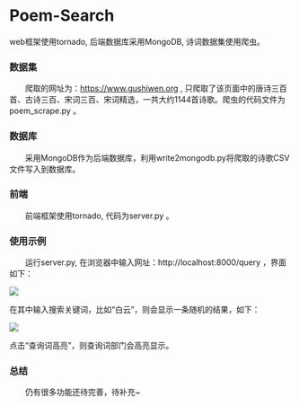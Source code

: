 # Poem-Search
web框架使用tornado, 后端数据库采用MongoDB, 诗词数据集使用爬虫。

### 数据集

&emsp;&emsp;爬取的网址为：https://www.gushiwen.org , 只爬取了该页面中的唐诗三百首、古诗三百、宋词三百、宋词精选，一共大约1144首诗歌。爬虫的代码文件为poem_scrape.py 。

### 数据库

&emsp;&emsp;采用MongoDB作为后端数据库，利用write2mongodb.py将爬取的诗歌CSV文件写入到数据库。

### 前端

&emsp;&emsp;前端框架使用tornado, 代码为server.py 。

### 使用示例

&emsp;&emsp;运行server.py, 在浏览器中输入网址：http://localhost:8000/query ，界面如下：

![](https://github.com/percent4/Poem-Search/blob/master/%E8%AF%97%E6%AD%8C%E6%90%9C%E7%B4%A2%E7%95%8C%E9%9D%A2.png)

在其中输入搜索关键词，比如“白云”，则会显示一条随机的结果，如下：

![](https://github.com/percent4/Poem-Search/blob/master/%E8%AF%97%E6%AD%8C%E6%90%9C%E7%B4%A2%E7%BB%93%E6%9E%9C.png)

点击“查询词高亮”，则查询词部门会高亮显示。

### 总结

&emsp;&emsp;仍有很多功能还待完善，待补充~
